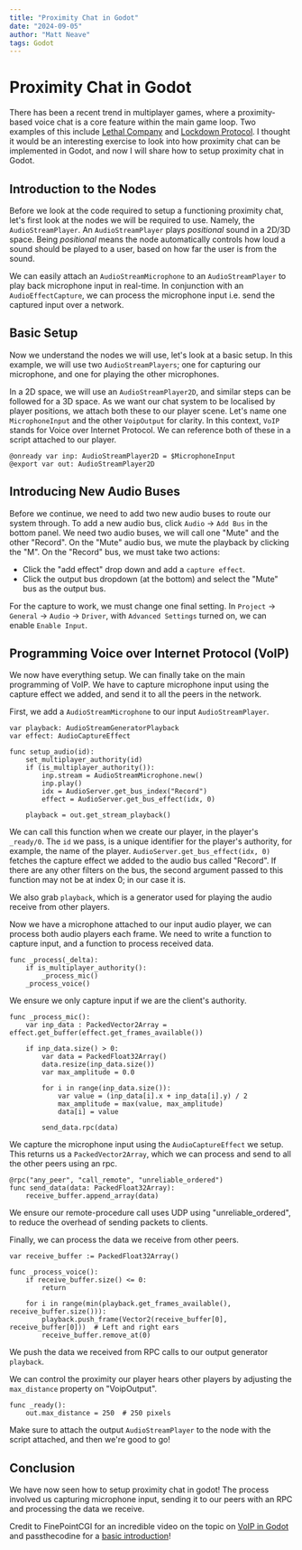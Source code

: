 ```yaml
---
title: "Proximity Chat in Godot"
date: "2024-09-05"
author: "Matt Neave"
tags: Godot
---
```


# Proximity Chat in Godot

There has been a recent trend in multiplayer games, where a proximity-based voice chat is a core feature within the main game loop. Two examples of this include [Lethal Company](https://en.wikipedia.org/wiki/Lethal_Company) and [Lockdown Protocol](https://en.wikipedia.org/wiki/Lockdown). I thought it would be an interesting exercise to look into how proximity chat can be implemented in Godot, and now I will share how to setup proximity chat in Godot.

## Introduction to the Nodes

Before we look at the code required to setup a functioning proximity chat, let's first look at the nodes we will be required to use. Namely, the `AudioStreamPlayer`. An `AudioStreamPlayer` plays *positional* sound in a 2D/3D space. Being *positional* means the node automatically controls how loud a sound should be played to a user, based on how far the user is from the sound.

We can easily attach an `AudioStreamMicrophone` to an `AudioStreamPlayer` to play back microphone input in real-time. In conjunction with an `AudioEffectCapture`, we can process the microphone input i.e. send the captured input over a network.

## Basic Setup

Now we understand the nodes we will use, let's look at a basic setup. In this example, we will use two `AudioStreamPlayers`; one for capturing our microphone, and one for playing the other microphones.

In a 2D space, we will use an `AudioStreamPlayer2D`, and similar steps can be followed for a 3D space. As we want our chat system to be localised by player positions, we attach both these to our player scene. Let's name one `MicrophoneInput` and the other `VoipOutput` for clarity. In this context, `VoIP` stands for Voice over Internet Protocol. We can reference both of these in a script attached to our player.

```gdscript
@onready var inp: AudioStreamPlayer2D = $MicrophoneInput
@export var out: AudioStreamPlayer2D
```

## Introducing New Audio Buses

Before we continue, we need to add two new audio buses to route our system through. To add a new audio bus, click `Audio` -> `Add Bus` in the bottom panel. We need two audio buses, we will call one "Mute" and the other "Record". On the "Mute" audio bus, we mute the playback by clicking the "M". On the "Record" bus, we must take two actions:
-  Click the "add effect" drop down and add a `capture effect`.
- Click the output bus dropdown (at the bottom) and select the "Mute" bus as the output bus.

For the capture to work, we must change one final setting. In `Project` -> `General` -> `Audio` -> `Driver`, with `Advanced Settings` turned on, we can enable `Enable Input`.

## Programming Voice over Internet Protocol (VoIP)

We now have everything setup. We can finally take on the main programming of VoIP. We have to capture microphone input using the capture effect we added, and send it to all the peers in the network.

First, we add a `AudioStreamMicrophone` to our input `AudioStreamPlayer`.

```gdscript
var playback: AudioStreamGeneratorPlayback
var effect: AudioCaptureEffect

func setup_audio(id):
	set_multiplayer_authority(id)
	if (is_multiplayer_authority()):
		inp.stream = AudioStreamMicrophone.new()	
		inp.play()
		idx = AudioServer.get_bus_index("Record")
		effect = AudioServer.get_bus_effect(idx, 0)
	
	playback = out.get_stream_playback()
```

We can call this function when we create our player, in the player's `_ready/0`. The `id` we pass, is a unique identifier for the player's authority, for example, the name of the player. `AudioServer.get_bus_effect(idx, 0)` fetches the capture effect we added to the audio bus called "Record". If there are any other filters on the bus, the second argument passed to this function may not be at index 0; in our case it is.

We also grab `playback`, which is a generator used for playing the audio receive from other players.

Now we have a microphone attached to our input audio player, we can process both audio players each frame. We need to write a function to capture input, and a function to process received data.

```gdscript
func _process(_delta):
	if is_multiplayer_authority():
		_process_mic()
	_process_voice()
```

We ensure we only capture input if we are the client's authority.

```gdscript
func _process_mic():
	var inp_data : PackedVector2Array = effect.get_buffer(effect.get_frames_available())
	
	if inp_data.size() > 0:
		var data = PackedFloat32Array()
		data.resize(inp_data.size())
		var max_amplitude = 0.0
		
		for i in range(inp_data.size()):
			var value = (inp_data[i].x + inp_data[i].y) / 2
			max_amplitude = max(value, max_amplitude)
			data[i] = value

		send_data.rpc(data)
```

We capture the microphone input using the `AudioCaptureEffect` we setup. This returns us a `PackedVector2Array`, which we can process and send to all the other peers using an rpc.

```gdscript
@rpc("any_peer", "call_remote", "unreliable_ordered")
func send_data(data: PackedFloat32Array):
	receive_buffer.append_array(data)
```

We ensure our remote-procedure call uses UDP using "unreliable_ordered", to reduce the overhead of sending packets to clients.

Finally, we can process the data we receive from other peers.

```gdscript
var receive_buffer := PackedFloat32Array()

func _process_voice():
	if receive_buffer.size() <= 0:
		return
	
	for i in range(min(playback.get_frames_available(), receive_buffer.size())):
		playback.push_frame(Vector2(receive_buffer[0], receive_buffer[0]))  # Left and right ears
		receive_buffer.remove_at(0)
```

We push the data we received from RPC calls to our output generator `playback`.

We can control the proximity our player hears other players by adjusting the `max_distance` property on "VoipOutput".

```gdscript
func _ready():
	out.max_distance = 250  # 250 pixels
```

Make sure to attach the output `AudioStreamPlayer` to the node with the script attached, and then we're good to go!

## Conclusion

We have now seen how to setup proximity chat in godot! The process involved us capturing microphone input, sending it to our peers with an RPC and processing the data we receive. 

Credit to FinePointCGI for an incredible video on the topic on [VoIP in Godot](https://www.youtube.com/watch?v=AomgXrpiRmM) and passthecodine for a [basic introduction](https://www.reddit.com/r/godot/comments/186yn4o/voip_in_godot_basic_overview_not_full_tutorial/)!